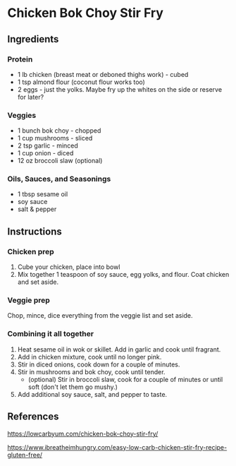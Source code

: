 # Chicken Bok Choy Stir Fry

## Ingredients

### Protein
* 1 lb chicken (breast meat or deboned thighs work) - cubed
* 1 tsp almond flour (coconut flour works too)
* 2 eggs - just the yolks. Maybe fry up the whites on the side or reserve for later?

### Veggies
* 1 bunch bok choy - chopped
* 1 cup mushrooms - sliced
* 2 tsp garlic - minced
* 1 cup onion - diced
* 12 oz broccoli slaw (optional)

### Oils, Sauces, and Seasonings
* 1 tbsp sesame oil
* soy sauce
* salt & pepper

## Instructions

### Chicken prep

1. Cube your chicken, place into bowl
2. Mix together 1 teaspoon of soy sauce, egg yolks, and flour. Coat chicken and set aside.

### Veggie prep

Chop, mince, dice everything from the veggie list and set aside.

### Combining it all together

1. Heat sesame oil in wok or skillet. Add in garlic and cook until fragrant.
2. Add in chicken mixture, cook until no longer pink.
3. Stir in diced onions, cook down for a couple of minutes.
4. Stir in mushrooms and bok choy, cook until tender.
    * (optional) Stir in broccoli slaw, cook for a couple of minutes or until soft (don't let them go mushy.)
5. Add additional soy sauce, salt, and pepper to taste.

## References
https://lowcarbyum.com/chicken-bok-choy-stir-fry/

https://www.ibreatheimhungry.com/easy-low-carb-chicken-stir-fry-recipe-gluten-free/
